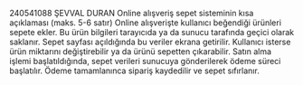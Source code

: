 240541088
ŞEVVAL DURAN 
Online alışveriş sepet sisteminin kısa açıklaması (maks. 5-6 satır)
Online alışverişte kullanıcı beğendiği ürünleri sepete ekler. Bu ürün bilgileri tarayıcıda ya da sunucu tarafında geçici olarak saklanır. Sepet sayfası açıldığında bu veriler ekrana getirilir. Kullanıcı isterse ürün miktarını değiştirebilir ya da ürünü sepetten çıkarabilir. Satın alma işlemi başlatıldığında, sepet verileri sunucuya gönderilerek ödeme süreci başlatılır. Ödeme tamamlanınca sipariş kaydedilir ve sepet sıfırlanır.
